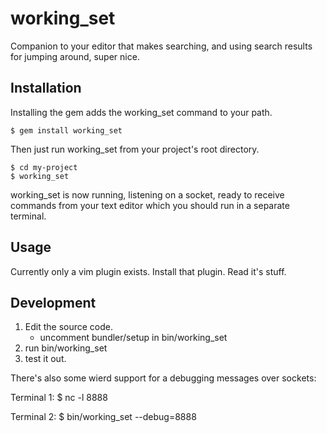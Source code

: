 # working_set

Companion to your editor that makes searching, and using search results for
jumping around, super nice.

## Installation

Installing the gem adds the working_set command to your path.

    $ gem install working_set

Then just run working_set from your project's root directory.

    $ cd my-project
    $ working_set

working_set is now running, listening on a socket, ready to receive commands
from your text editor which you should run in a separate terminal.

## Usage

Currently only a vim plugin exists.  Install that plugin.  Read it's stuff.

## Development

1) Edit the source code.
   * uncomment bundler/setup in bin/working_set
2) run bin/working_set
3) test it out.

There's also some wierd support for a debugging messages over sockets:

Terminal 1:
  $ nc -l 8888

Terminal 2:
  $ bin/working_set --debug=8888
